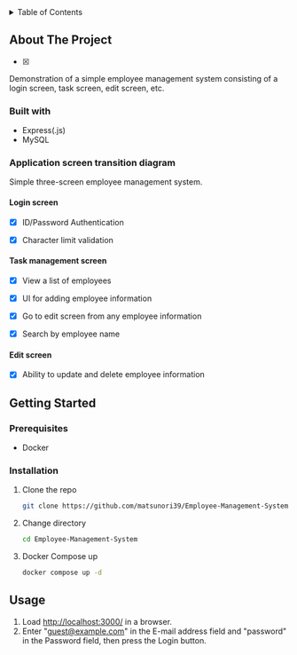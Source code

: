 <details>
  <summary>Table of Contents</summary>
  <ol>
    <li>
      <a href="#about-the-project">About The Project</a>
      <ul>
        <li><a href="#built-with">Built With</a></li>
        <li>
          <a href="#application-screen-transition-diagram">Application screen transition diagram</a>
          <ul>
            <li><a href="#login-screen">Login screen</a></li>
            <li><a href="#task-management-screen">Task management screen</a></li>
            <li><a href="#edit-screen">Edit screen</a></li>
          </ul>
        </li>
      </ul>
    </li>
    <li>
      <a href="#getting-started">Getting Started</a>
      <ul>
        <li><a href="#prerequisites">Prerequisites</a></li>
        <li><a href="#installation">Installation</a></li>
      </ul>
    </li>
    <li><a href="#usage">Usage</a></li>
    <li><a href="#roadmap">Roadmap</li>
<!--     <li><a href="#contributing">Contributing</a></li> -->
<!--     <li><a href="#license">License</a></li> -->
    <li><a href="#contact">Contact</li>
    <li><a href="#acknowledgments">Ackowledgments</a></li>
  </ol>
</details>

## About The Project

- [x] [TODO]: [product-screenshot]

Demonstration of a simple employee management system consisting of a login screen, task screen, edit screen, etc.

### Built with
- Express(.js)
- MySQL

### Application screen transition diagram
Simple three-screen employee management system.
#### Login screen

- [x] ID/Password Authentication

- [x] Character limit validation

#### Task management screen

- [x] View a list of employees

- [x] UI for adding employee information

- [x] Go to edit screen from any employee information

- [x] Search by employee name

#### Edit screen

- [x] Ability to update and delete employee information

## Getting Started
### Prerequisites
- Docker
### Installation
1. Clone the repo
   ```sh
   git clone https://github.com/matsunori39/Employee-Management-System.git
   ```
2. Change directory
   ```sh
   cd Employee-Management-System
   ```
3. Docker Compose up
   ```sh
   docker compose up -d
   ```
## Usage
1. Load [http://localhost:3000/](http://localhost:3000/) in a browser.
2. Enter "guest@example.com" in the E-mail address field and "password" in the Password field, then press the Login button.
